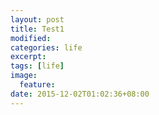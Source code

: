 ```yaml
---
layout: post
title: Test1
modified:
categories: life
excerpt:
tags: [life]
image:
  feature:
date: 2015-12-02T01:02:36+08:00
---
```

